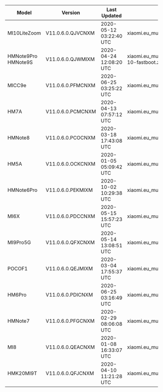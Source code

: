 | Model | Version | Last Updated | File Name | Size | Download Link |
| ---- | ---- | ---- | ---- | ---- | ---- |
| MI10LiteZoom | V11.0.6.0.QJVCNXM | 2020-05-12 03:22:40 UTC | xiaomi.eu_multi_MI10LiteZoom_V11.0.6.0.QJVCNXM_v11-10.zip | 2.4 GB | [SourceForge](https://sourceforge.net/projects/xiaomi-eu-multilang-miui-roms/files/xiaomi.eu/MIUI-STABLE-RELEASES/MIUIv11/xiaomi.eu_multi_MI10LiteZoom_V11.0.6.0.QJVCNXM_v11-10.zip/download) |
| HMNote9Pro HMNote9S | V11.0.6.0.QJWMIXM | 2020-04-24 12:08:20 UTC | xiaomi.eu_multi_HMNote9Pro_HMNote9S_V11.0.6.0.QJWMIXM_v11-10-fastboot.zip | 2.3 GB | [SourceForge](https://sourceforge.net/projects/xiaomi-eu-multilang-miui-roms/files/xiaomi.eu/MIUI-STABLE-RELEASES/MIUIv11/xiaomi.eu_multi_HMNote9Pro_HMNote9S_V11.0.6.0.QJWMIXM_v11-10-fastboot.zip/download) |
| MICC9e | V11.0.6.0.PFMCNXM | 2020-06-25 03:25:22 UTC | xiaomi.eu_multi_MICC9e_V11.0.6.0.PFMCNXM_v11-9.zip | 1.9 GB | [SourceForge](https://sourceforge.net/projects/xiaomi-eu-multilang-miui-roms/files/xiaomi.eu/MIUI-STABLE-RELEASES/MIUIv11/xiaomi.eu_multi_MICC9e_V11.0.6.0.PFMCNXM_v11-9.zip/download) |
| HM7A | V11.0.6.0.PCMCNXM | 2020-04-13 07:57:12 UTC | xiaomi.eu_multi_HM7A_V11.0.6.0.PCMCNXM_v11-9.zip | 1.5 GB | [SourceForge](https://sourceforge.net/projects/xiaomi-eu-multilang-miui-roms/files/xiaomi.eu/MIUI-STABLE-RELEASES/MIUIv11/xiaomi.eu_multi_HM7A_V11.0.6.0.PCMCNXM_v11-9.zip/download) |
| HMNote8 | V11.0.6.0.PCOCNXM | 2020-03-18 17:43:08 UTC | xiaomi.eu_multi_HMNote8_V11.0.6.0.PCOCNXM_v11-9.zip | 1.8 GB | [SourceForge](https://sourceforge.net/projects/xiaomi-eu-multilang-miui-roms/files/xiaomi.eu/MIUI-STABLE-RELEASES/MIUIv11/xiaomi.eu_multi_HMNote8_V11.0.6.0.PCOCNXM_v11-9.zip/download) |
| HM5A | V11.0.6.0.OCKCNXM | 2020-01-05 05:09:42 UTC | xiaomi.eu_multi_HM5A_V11.0.6.0.OCKCNXM_v11-8.1.zip | 1.4 GB | [SourceForge](https://sourceforge.net/projects/xiaomi-eu-multilang-miui-roms/files/xiaomi.eu/MIUI-STABLE-RELEASES/MIUIv11/xiaomi.eu_multi_HM5A_V11.0.6.0.OCKCNXM_v11-8.1.zip/download) |
| HMNote6Pro | V11.0.6.0.PEKMIXM | 2020-10-02 10:29:38 UTC | xiaomi.eu_multi_HMNote6Pro_V11.0.6.0.PEKMIXM_v11-9.zip | 1.9 GB | [SourceForge](https://sourceforge.net/projects/xiaomi-eu-multilang-miui-roms/files/xiaomi.eu/MIUI-STABLE-RELEASES/MIUIv11/xiaomi.eu_multi_HMNote6Pro_V11.0.6.0.PEKMIXM_v11-9.zip/download) |
| MI6X | V11.0.6.0.PDCCNXM | 2020-05-15 15:57:23 UTC | xiaomi.eu_multi_MI6X_V11.0.6.0.PDCCNXM_v11-9.zip | 1.8 GB | [SourceForge](https://sourceforge.net/projects/xiaomi-eu-multilang-miui-roms/files/xiaomi.eu/MIUI-STABLE-RELEASES/MIUIv11/xiaomi.eu_multi_MI6X_V11.0.6.0.PDCCNXM_v11-9.zip/download) |
| MI9Pro5G | V11.0.6.0.QFXCNXM | 2020-05-14 13:08:51 UTC | xiaomi.eu_multi_MI9Pro5G_V11.0.6.0.QFXCNXM_v11-10.zip | 2.4 GB | [SourceForge](https://sourceforge.net/projects/xiaomi-eu-multilang-miui-roms/files/xiaomi.eu/MIUI-STABLE-RELEASES/MIUIv11/xiaomi.eu_multi_MI9Pro5G_V11.0.6.0.QFXCNXM_v11-10.zip/download) |
| POCOF1 | V11.0.6.0.QEJMIXM | 2020-03-04 17:55:37 UTC | xiaomi.eu_multi_POCOF1_V11.0.6.0.QEJMIXM_v11-10.zip | 2.0 GB | [SourceForge](https://sourceforge.net/projects/xiaomi-eu-multilang-miui-roms/files/xiaomi.eu/MIUI-STABLE-RELEASES/MIUIv11/xiaomi.eu_multi_POCOF1_V11.0.6.0.QEJMIXM_v11-10.zip/download) |
| HM6Pro | V11.0.6.0.PDICNXM | 2020-06-25 03:16:49 UTC | xiaomi.eu_multi_HM6Pro_V11.0.6.0.PDICNXM_v11-9.zip | 1.7 GB | [SourceForge](https://sourceforge.net/projects/xiaomi-eu-multilang-miui-roms/files/xiaomi.eu/MIUI-STABLE-RELEASES/MIUIv11/xiaomi.eu_multi_HM6Pro_V11.0.6.0.PDICNXM_v11-9.zip/download) |
| HMNote7 | V11.0.6.0.PFGCNXM | 2020-02-29 08:06:08 UTC | xiaomi.eu_multi_HMNote7_V11.0.6.0.PFGCNXM_v11-9.zip | 1.7 GB | [SourceForge](https://sourceforge.net/projects/xiaomi-eu-multilang-miui-roms/files/xiaomi.eu/MIUI-STABLE-RELEASES/MIUIv11/xiaomi.eu_multi_HMNote7_V11.0.6.0.PFGCNXM_v11-9.zip/download) |
| MI8 | V11.0.6.0.QEACNXM | 2020-01-08 16:33:07 UTC | xiaomi.eu_multi_MI8_V11.0.6.0.QEACNXM_v11-10.zip | 2.0 GB | [SourceForge](https://sourceforge.net/projects/xiaomi-eu-multilang-miui-roms/files/xiaomi.eu/MIUI-STABLE-RELEASES/MIUIv11/xiaomi.eu_multi_MI8_V11.0.6.0.QEACNXM_v11-10.zip/download) |
| HMK20MI9T | V11.0.6.0.QFJCNXM | 2020-04-10 11:21:28 UTC | xiaomi.eu_multi_HMK20MI9T_V11.0.6.0.QFJCNXM_v11-10.zip | 2.3 GB | [SourceForge](https://sourceforge.net/projects/xiaomi-eu-multilang-miui-roms/files/xiaomi.eu/MIUI-STABLE-RELEASES/MIUIv11/xiaomi.eu_multi_HMK20MI9T_V11.0.6.0.QFJCNXM_v11-10.zip/download) |
